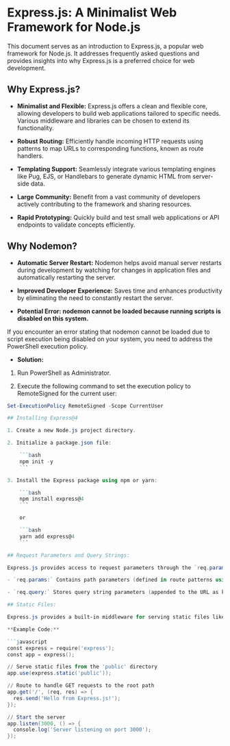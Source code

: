 # Express.js: A Minimalist Web Framework for Node.js

This document serves as an introduction to Express.js, a popular web framework for Node.js. It addresses frequently asked questions and provides insights into why Express.js is a preferred choice for web development.

## Why Express.js?

- **Minimalist and Flexible:** Express.js offers a clean and flexible core, allowing developers to build web applications tailored to specific needs. Various middleware and libraries can be chosen to extend its functionality.

- **Robust Routing:** Efficiently handle incoming HTTP requests using patterns to map URLs to corresponding functions, known as route handlers.

- **Templating Support:** Seamlessly integrate various templating engines like Pug, EJS, or Handlebars to generate dynamic HTML from server-side data.

- **Large Community:** Benefit from a vast community of developers actively contributing to the framework and sharing resources.

- **Rapid Prototyping:** Quickly build and test small web applications or API endpoints to validate concepts efficiently.

## Why Nodemon?

- **Automatic Server Restart:** Nodemon helps avoid manual server restarts during development by watching for changes in application files and automatically restarting the server.

- **Improved Developer Experience:** Saves time and enhances productivity by eliminating the need to constantly restart the server.

- **Potential Error: nodemon cannot be loaded because running scripts is disabled on this system.**

If you encounter an error stating that nodemon cannot be loaded due to script execution being disabled on your system, you need to address the PowerShell execution policy.

- **Solution:**

1. Run PowerShell as Administrator.

2. Execute the following command to set the execution policy to RemoteSigned for the current user:

```powershell
Set-ExecutionPolicy RemoteSigned -Scope CurrentUser

## Installing Express@4

1. Create a new Node.js project directory.

2. Initialize a package.json file:

    ```bash
    npm init -y
    ```

3. Install the Express package using npm or yarn:

    ```bash
    npm install express@4
    ```

    or

    ```bash
    yarn add express@4
    ```

## Request Parameters and Query Strings:

Express.js provides access to request parameters through the `req.params` and `req.query` objects:

- `req.params:` Contains path parameters (defined in route patterns using `:`).

- `req.query:` Stores query string parameters (appended to the URL as key-value pairs after `?`).

## Static Files:

Express.js provides a built-in middleware for serving static files like images, CSS, and JavaScript from a designated public directory. This allows applications to serve both static assets and dynamic content.

**Example Code:**

```javascript
const express = require('express');
const app = express();

// Serve static files from the 'public' directory
app.use(express.static('public'));

// Route to handle GET requests to the root path
app.get('/', (req, res) => {
  res.send('Hello from Express.js!');
});

// Start the server
app.listen(3000, () => {
  console.log('Server listening on port 3000');
});
